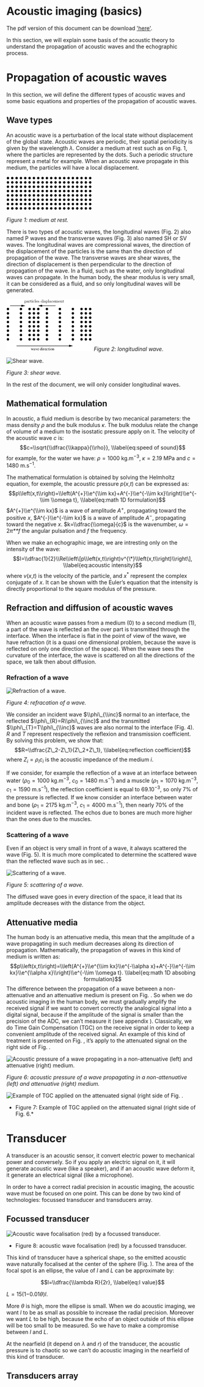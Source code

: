 # Acoustic imaging (basics) 

The pdf version of this document can be download ['here'](./acoustic_imaging_src/acoustic.pdf).

In this section, we will explain some basis of the acoustic theory to understand the propagation of acoustic waves and the echographic process.

Propagation of acoustic waves
=============================

In this section, we will define the different types of acoustic waves and some basic equations and properties of the propagation of acoustic waves.

Wave types
----------

An acoustic wave is a perturbation of the local state without displacement of the global state. Acoustic waves are periodic, their spatial periodicity is given by the wavelength *λ*. Consider a medium at rest such as on Fig. 1, where the particles are represented by the dots. Such a periodic structure represent a metal for example. When an acoustic wave propagate in this medium, the particles will have a local displacement.

 ![Medium at rest.<span data-label="fig:at_rest"></span>]

 *Figure 1: medium at rest.*

There is two types of acoustic waves, the longitudinal waves (Fig. 2) also named P waves and the transverse waves (Fig. 3) also named SH or SV waves. The longitudinal waves are compressional waves, the direction of the displacement of the particles is the same than the direction of propagation of the wave. The transverse waves are shear waves, the direction of displacement is then perpendicular to the direction of propagation of the wave. In a fluid, such as the water, only longitudinal waves can propagate. In the human body, the shear modulus is very small, it can be considered as a fluid, and so only longitudinal waves will be generated.

 ![Longitudinal wave.<span data-label="fig:Pwave"></span>]
 *Figure 2: longitudinal wave.*

  [Medium at rest.<span data-label="fig:at_rest"></span>]: ./acoustic_imaging_src/image/at_rest.png "fig:"
  [Longitudinal wave.<span data-label="fig:Pwave"></span>]: ./acoustic_imaging_src/image/Pwave.png "fig:"

 ![Shear wave.<span data-label="fig:Swave"></span>]

 *Figure 3: shear wave.*

In the rest of the document, we will only consider longitudinal waves.

  [Shear wave.<span data-label="fig:Swave"></span>]: image/Swave.png "fig:"

Mathematical formulation
------------------------
In acoustic, a fluid medium is describe by two mecanical parameters: the mass density *ρ* and the bulk modulus *κ*. The bulk modulus relate the change of volume of a medium to the isostatic pressure apply on it. The velocity of the acoustic wave *c* is:
$$c=\\sqrt{\\dfrac{\\kappa}{\\rho}},
 \\label{eq:speed of sound}$$
 for example, for the water we have: *ρ* = 1000 kg.m<sup>−3</sup>, *κ* = 2.19 MPa and *c* = 1480 m.s<sup>−1</sup>.

The mathematical formulation is obtained by solving the Helmholtz equation, for exemple, the acoustic pressure *p*(*x*,*t*) can be expressed as:
$$p\\left(x,t\\right)=\\left(A^{+}\\e^{\\im kx}+A^{-}\\e^{-\\im kx}\\right)\\e^{-\\im 
\\omega t},
 \\label{eq:math 1D formulation}$$
 $A^{+}\\e^{\\im kx}$ is a wave of amplitude *A*<sup>+</sup>, propagating toward the positive *x*, $A^{-}\\e^{-\\im kx}$ is a wave of amplitude *A*<sup>−</sup>, propagating toward the negative *x*. $k=\\dfrac{\\omega}{c}$ is the wavenumber, *ω* = 2*π**f* the angular pulsation and *f* the frequency.

When we make an echographic image, we are intresting only on the intensity of the wave:
$$I=\\dfrac{1}{2}\\Re\\left\[p\\left(x,t\\right)v^{\*}\\left(x,t\\right)\\right\],
 \\label{eq:acoustic intensity}$$
 where *v*(*x*,*t*) is the velocity of the particle, and *x*<sup>\*</sup> represent the complex conjugate of *x*. It can be shown with the Euler’s equation that the intensity is directly proportional to the square modulus of the pressure.

Refraction and diffusion of acoustic waves
------------------------------------------

When an acoustic wave passes from a medium (0) to a second medium (1), a part of the wave is reflected an the over part is transmitted through the interface. When the interface is flat in the point of view of the wave, we have refraction (it is a quasi one dimensional problem, because the wave is reflected on only one direction of the space). When the wave sees the curvature of the interface, the wave is scattered on all the directions of the space, we talk then about diffusion.

### Refraction of a wave

 ![Refraction of a wave.<span data-label="fig:refraction"></span>]

*Figure 4: refracation of a wave.*

We consider an incident wave $\\phi\_{\\inc}$ normal to an interface, the reflected $\\phi\_{R}=R\\phi\_{\\inc}$ and the transmitted $\\phi\_{T}=T\\phi\_{\\inc}$ waves are also normal to the interface (Fig. 4). *R* and *T* represent respectively the reflexion and transmission coefficient. By solving this problem, we show that:
$$R=\\dfrac{Z\_2-Z\_1}{Z\_2+Z\_1},
 \\label{eq:reflection coefficient}$$
 where *Z*<sub>*i*</sub> = *ρ*<sub>*i*</sub>*c*<sub>*i*</sub> is the acoustic impedance of the medium *i*.

  [Refraction of a wave.<span data-label="fig:refraction"></span>]: image/refraction "fig:"

If we consider, for example the reflection of a wave at an interface between water (*ρ*<sub>0</sub> = 1000 kg.m<sup>−3</sup>, *c*<sub>0</sub> = 1480 m.s<sup>−1</sup>) and a muscle (*ρ*<sub>1</sub> = 1070 kg.m<sup>−3</sup>, *c*<sub>1</sub> = 1590 m.s<sup>−1</sup>), the reflection coefficient is equal to 69.10<sup>−3</sup>, so only 7% of the pressure is reflected. If we know consider an interface between water and bone (*ρ*<sub>1</sub> = 2175 kg.m<sup>−3</sup>, *c*<sub>1</sub> = 4000 m.s<sup>−1</sup>), then nearly 70% of the incident wave is reflected. The echos due to bones are much more higher than the ones due to the muscles.

### Scattering of a wave

Even if an object is very small in front of a wave, it always scattered the wave (Fig. 5). It is much more complicated to determine the scattered wave than the reflected wave such as in sec. .

 ![Scattering of a wave.<span data-label="fig:diffusion"></span>]

*Figure 5: scattering of a wave.*

The diffused wave goes in every direction of the space, it lead that its amplitude decreases with the distance from the object.

  [Scattering of a wave.<span data-label="fig:diffusion"></span>]: image/diffusion "fig:"

Attenuative media
-----------------

The human body is an attenuative media, this mean that the amplitude of a wave propagating in such medium decreases along its direction of propagation. Mathematically, the propagation of waves in this kind of medium is written as:
$$p\\left(x,t\\right)=\\left(A^{+}\\e^{\\im kx}\\e^{-\\alpha x}+A^{-}\\e^{-\\im 
kx}\\e^{\\alpha x}\\right)\\e^{-\\im 
\\omega t}.
 \\label{eq:math 1D absobing formulation}$$
 The difference between the propagation of a wave between a non-attenuative and an attenuative medium is present on Fig. . So when we do acoustic imaging in the human body, we must gradually amplify the received signal if we want to convert correctly the analogical signal into a digital signal, because if the amplitude of the signal is smaller than the precision of the ADC, we can’t measure it (see appendix ). Classically, we do Time Gain Compensation (TGC) on the receive signal in order to keep a convenient amplitude of the received signal. An example of this kind of treatment is presented on Fig. , it’s apply to the attenuated signal on the right side of Fig. .

 ![Acoustic pressure of a wave propagating in a non-attenuative (left) and attenuative (right) medium.<span data-label="fig:attenuative medium"></span>]

*Figure 6: acoustic pressure of a wave propagating in a non-attenuative (left) and attenuative (right) medium.*

 ![Example of TGC applied on the attenuated signal (right side of Fig. .<span data-label="fig:tgc example"></span>]

* Figure 7: Example of TGC applied on the attenuated signal (right side of Fig. 6.*

  [Acoustic pressure of a wave propagating in a non-attenuative (left) and attenuative (right) medium.<span data-label="fig:attenuative medium"></span>]: image/attenuative_medium "fig:"
  [Example of TGC applied on the attenuated signal (right side of Fig. .<span data-label="fig:tgc example"></span>]: image/tgc_example "fig:"

Transducer
==========

A transducer is an acoustic sensor, it convert electric power to mechanical power and conversely. So if you apply an electric signal on it, it will generate acoustic wave (like a speaker), and if an acoustic wave deform it, it generate an electrical signal (like a microphone).

In order to have a correct radial precision in acoustic imaging, the acoustic wave must be focused on one point. This can be done by two kind of technologies: focussed transducer and transducers array.

Focussed transducer
-------------------

 ![Acoustic wave focalisation (red) by a focussed transducer.<span data-label="fig:transducer scheme"></span>]

* Figure 8: acoustic wave focalisation (red) by a focussed transducer.

This kind of transducer have a spherical shape, so the emitted acoustic wave naturally focalised at the center of the sphere (Fig. ). The area of the focal spot is an ellipse, the value of *l* and *L* can be approximate by:

  [Acoustic wave focalisation (red) by a focussed transducer.<span data-label="fig:transducer scheme"></span>]: image/transducer_scheme "fig:"


$$l=\\dfrac{\\lambda R}{2r},
 \\label{eq:l value}$$

*L* = 15(1−0.01*θ*)*l*.

More *θ* is high, more the ellipse is small. When we do acoustic imaging, we want *l* to be as small as possible to increase the radial precision. Moreover we want *L* to be high, because the echo of an object outside of this ellipse will be too small to be measured. So we have to make a compromise between *l* and *L*.

At the nearfield (it depend on *λ* and *r*) of the transducer, the acoustic pressure is to chaotic so we can’t do acoustic imaging in the nearfield of this kind of transducer.

Transducers array
-----------------

